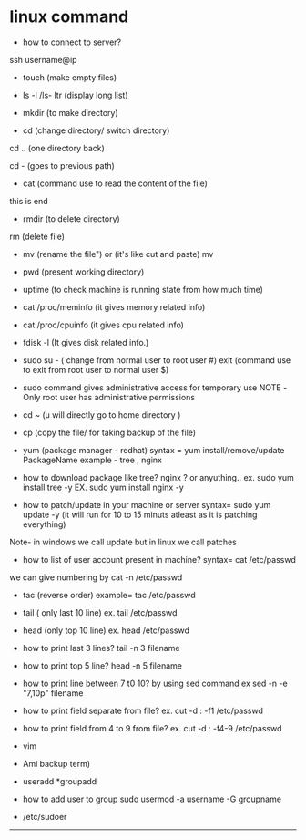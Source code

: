 # linux command

* how to connect to server?

ssh username@ip

* touch (make empty files)

* ls -l /ls- ltr  (display long list)

* mkdir  (to make directory)

* cd   (change directory/ switch directory)

cd .. (one directory back)

cd - (goes to previous path)

* cat (command use to read the content of the file)

this is end


* rmdir (to delete directory)

rm  (delete file)

* mv (rename the file") or (it's like cut and paste)
mv 

* pwd  (present working directory)

* uptime (to check machine is running state from how much time)

* cat /proc/meminfo  (it gives memory related info)
* cat /proc/cpuinfo  (it gives cpu related info)

* fdisk -l   (It gives disk related info.)

* sudo su -  ( change from normal user to root user #)
 exit (command use to exit from root user to normal user $)

* sudo command gives administrative access for temporary use
 NOTE -Only root user has administrative permissions

* cd ~ (u will directly go to home directory )

* cp (copy the file/ for taking backup of the file)

* yum (package manager - redhat)
syntax = yum install/remove/update PackageName
example - tree , nginx

* how to download package like tree? nginx ? or anyuthing..
ex. sudo yum install tree -y
EX. sudo yum install nginx -y

* how to patch/update in your machine or server
syntax= sudo yum update -y  (it  will run for 10 to 15 minuts atleast as it is patching everything)

Note- in windows we call update but in linux we call patches

* how to list of user account present in machine?
syntax=  cat /etc/passwd

we can give numbering by cat -n /etc/passwd

* tac  (reverse order)
example=  tac /etc/passwd

* tail ( only last 10 line)
ex. tail /etc/passwd

* head (only top 10 line)
ex. head /etc/passwd

* how to print last 3 lines?
tail -n 3 filename

* how to print top 5 line?
head -n 5 filename

* how to print line between 7 t0 10?
by using sed command
ex sed -n -e "7,10p" filename

* how to print field separate from file?
ex. cut -d : -f1 /etc/passwd

* how to print field from 4 to 9 from file?
ex.  cut -d : -f4-9 /etc/passwd



* vim


* Ami backup term)

* useradd
 *groupadd 

 * how to add user to group
 sudo usermod -a username -G groupname

* /etc/sudoer


----------
